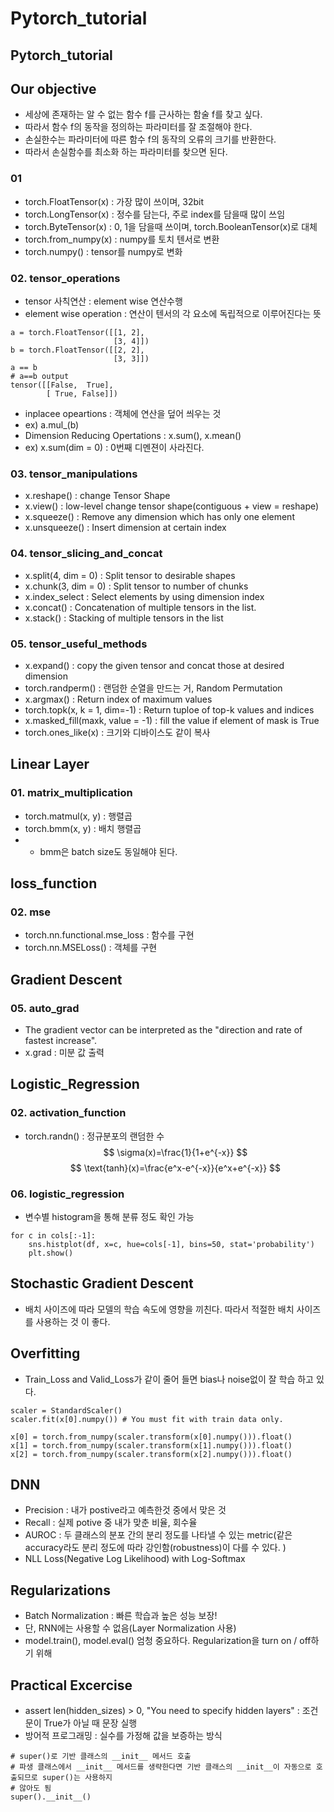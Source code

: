 # Pytorch_tutorial
## Pytorch_tutorial

## Our objective
- 세상에 존재하는 알 수 없는 함수 f를 근사하는 함술 f를 찾고 싶다.
- 따라서 함수 f의 동작을 정의하는 파라미터를 잘 조절해야 한다.
- 손실한수는 파라미터에 따른 함수 f의 동작의 오류의 크기를 반환한다.
- 따라서 손실함수를 최소화 하는 파라미터를 찾으면 된다.

### 01
- torch.FloatTensor(x) : 가장 많이 쓰이며, 32bit
- torch.LongTensor(x) : 정수를 담는다, 주로 index를 담을때 많이 쓰임
- torch.ByteTensor(x) : 0, 1을 담을때 쓰이며, torch.BooleanTensor(x)로 대체
- torch.from_numpy(x) : numpy를 토치 텐서로 변환
- torch.numpy() : tensor를 numpy로 변화

### 02. tensor_operations
- tensor 사칙연산 : element wise 연산수행
- element wise operation : 연산이 텐서의 각 요소에 독립적으로 이루어진다는 뜻
``` python3
a = torch.FloatTensor([[1, 2],
                       [3, 4]])
b = torch.FloatTensor([[2, 2],
                       [3, 3]])
a == b
# a==b output
tensor([[False,  True],
        [ True, False]])
```
- inplacee opeartions : 객체에 연산을 덮어 씌우는 것
- ex) a.mul_(b)
- Dimension Reducing Opertations : x.sum(), x.mean()
- ex) x.sum(dim = 0) : 0번째 디멘젼이 사라진다.

### 03. tensor_manipulations
- x.reshape() : change Tensor Shape
- x.view() : low-level change tensor shape(contiguous + view = reshape)
- x.squeeze() : Remove any dimension which has only one element
- x.unsqueeze() : Insert dimension at certain index

### 04. tensor_slicing_and_concat
- x.split(4, dim = 0) : Split tensor to desirable shapes
- x.chunk(3, dim = 0) : Split tensor to number of chunks
- x.index_select : Select elements by using dimension index
- x.concat() : Concatenation of multiple tensors in the list.
- x.stack() : Stacking of multiple tensors in the list

### 05. tensor_useful_methods
- x.expand() : copy the given tensor and concat those at desired dimension
- torch.randperm() : 랜덤한 순열을 만드는 거, Random Permutation
- x.argmax() : Return index of maximum values
- torch.topk(x, k = 1, dim=-1) : Return tuploe of top-k values and indices
- x.masked_fill(maxk, value = -1) : fill the value if element of mask is True
- torch.ones_like(x) : 크기와 디바이스도 같이 복사

## Linear Layer
### 01. matrix_multiplication
- torch.matmul(x, y) : 행렬곱
- torch.bmm(x, y) : 배치 행렬곱
- * bmm은 batch size도 동일해야 된다.

## loss_function
### 02. mse
- torch.nn.functional.mse_loss : 함수를 구현
- torch.nn.MSELoss() : 객체를 구현

## Gradient Descent
### 05. auto_grad
- The gradient vector can be interpreted as the "direction and rate of fastest increase".
- x.grad : 미분 값 출력

## Logistic_Regression
### 02. activation_function
- torch.randn() : 정규분포의 랜덤한 수
$$
\sigma(x)=\frac{1}{1+e^{-x}}
$$
$$
\text{tanh}(x)=\frac{e^x-e^{-x}}{e^x+e^{-x}}
$$
### 06. logistic_regression
- 변수별 histogram을 통해 분류 정도 확인 가능
``` python3
for c in cols[:-1]:
    sns.histplot(df, x=c, hue=cols[-1], bins=50, stat='probability')
    plt.show()
```

## Stochastic Gradient Descent
- 배치 사이즈에 따라 모델의 학습 속도에 영향을 끼친다. 따라서 적절한 배치 사이즈를 사용하는 것 이 좋다.

## Overfitting
- Train_Loss and Valid_Loss가 같이 줄어 들면 bias나 noise없이 잘 학습 하고 있다.
``` python3
scaler = StandardScaler()
scaler.fit(x[0].numpy()) # You must fit with train data only.

x[0] = torch.from_numpy(scaler.transform(x[0].numpy())).float()
x[1] = torch.from_numpy(scaler.transform(x[1].numpy())).float()
x[2] = torch.from_numpy(scaler.transform(x[2].numpy())).float()
```

## DNN 
- Precision : 내가 postive라고 예측한것 중에서 맞은 것
- Recall : 실제 potive 중 내가 맞춘 비율, 회수율
- AUROC : 두 클래스의 분포 간의 분리 정도를 나타낼 수 있는 metric(같은 accuracy라도 분리 정도에 따라 강인함(robustness)이 다를 수 있다. )
- NLL Loss(Negative Log Likelihood) with Log-Softmax

## Regularizations
- Batch Normalization : 빠른 학습과 높은 성능 보장!
- 단, RNN에는 사용할 수 없음(Layer Normalization 사용)
- model.train(), model.eval() 엄청 중요하다. Regularization을 turn on / off하기 위해

## Practical Excercise
- assert len(hidden_sizes) > 0, "You need to specify hidden layers" : 조건문이 True가 아닐 때 문장 실행
- 방어적 프로그래밍 : 실수를 가정해 값을 보증하는 방식
``` python3
# super()로 기반 클래스의 __init__ 메서드 호출
# 파생 클래스에서 __init__ 메서드를 생략한다면 기반 클래스의 __init__이 자동으로 호출되므로 super()는 사용하지
# 않아도 됨 
super().__init__()
```